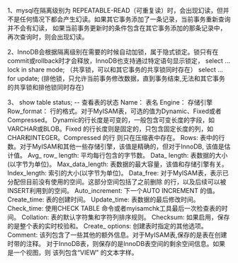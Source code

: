1、mysql在隔离级别为 REPEATABLE-READ（可重复读）时，会出现幻读，但并不是任何情况下都会产生幻读。如果其它事务添加了一条记录，当前事务重新查询并不会有幻读，
如果当前事务更新时的条件包含在其它事务添加的那条记录中，再次查询时，则会出现幻读。

2、InnoDB会根据隔离级别在需要的时候自动加锁，属于隐式锁定。锁只有在commit或rollback时才会释放，InnoDB也支持通过特定语句显示锁定，
select ... lock in share mode; （共享锁，可以和其它事务的共享锁同时存在）
select ... for update;  (排他锁，只允许当前事务修改数据，直到事务结束,无法和其它事务的共享锁和排他锁同时存在)

3、 show table status; -- 查看表的状态
Name：
    表名 
Engine：
    存储引擎 
Row_format：
    行的格式。对于MyISAM表，可选的值为Dynamic、Fixed或者Compressed。
    Dynamic的行长度是可变的，一般包含可变长度的字段，如VARCHAR或BLOB。Fixed
    的行长度则是固定的，只包含固定长度的列，如CHAR和INTEGER。Compressed 的行
    则只在压缩表中存在。
Rows:
    表中的行数。对于MyISAM和其他一些存储引擎，该值是精确的，但对于InnoDB,
    该值是估计值。
Avg_ row_ length:
    平均每行包含的字节数。
Data_ length:
    表数据的大小(以字节为单位)。
Max_data_length:
    表数据的最大容量，该值和存储引擎有关。
Index_length:
    索引的大小(以字节为单位)。
Data_free:
    对于MyISAM表，表示已分配但目前没有使用的空间。这部分空间包括了之前删除
    的行，以及后续可以被INSERT利用到的空间。
Auto_increment:
    下一个AUTO INCREMENT 的值。
Create_time:
    表的创建时间。
Update_time:
    表数据的最后修改时间。
Check_time:
    使用CHECK TABLE 命令或者myisamchk工具最后一次检查表的时间。
Collation:
    表的默认字符集和字符列排序规则。
Checksum:
    如果启用，保存的是整个表的实时校验和。
Create_ options:
    创建表时指定的其他选项。
Comment:
    该列包含了一些其他的额外信息。对于MyISAM表,保存的是表在创建时带的注释。
    对于InnoDB表，则保存的是InnoDB表空间的剩余空间信息。如果是一个视图，则
    该列包含“VIEW" 的文本字样。

